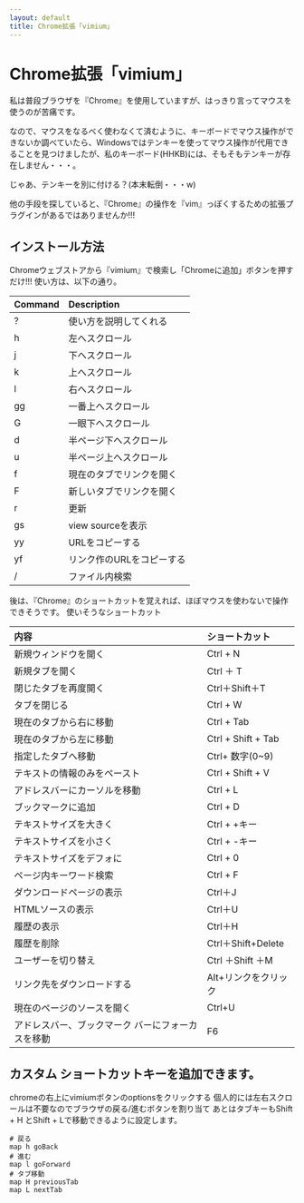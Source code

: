 ```yaml
---
layout: default
title: Chrome拡張「vimium」
---
```

# Chrome拡張「vimium」

私は普段ブラウザを『Chrome』を使用していますが、はっきり言ってマウスを使うのが苦痛です。

なので、マウスをなるべく使わなくて済むように、キーボードでマウス操作ができないか調べていたら、Windowsではテンキーを使ってマウス操作が代用できることを見つけましたが、私のキーボード(HHKB)には、そもそもテンキーが存在しません・・・。

じゃあ、テンキーを別に付ける？(本末転倒・・・w)

他の手段を探していると、『Chrome』の操作を『vim』っぽくするための拡張プラグインがあるではありませんか!!!


## インストール方法
Chromeウェブストアから『vimium』で検索し「Chromeに追加」ボタンを押すだけ!!!
使い方は、以下の通り。

| Command    | Description |
|:-----------|:------------|
|?           |使い方を説明してくれる    |
|h           |左へスクロール            |
|j           |下へスクロール            |
|k           |上へスクロール            |
|l           |右へスクロール            |
|gg          |一番上へスクロール        |
|G           |一眼下へスクロール        |
|d           |半ページ下へスクロール    |
|u           |半ページ上へスクロール    |
|f           |現在のタブでリンクを開く  |
|F           |新しいタブでリンクを開く  |
|r           |更新                      |
|gs          |view sourceを表示         |
|yy          |URLをコピーする           |
|yf          |リンク作のURLをコピーする |
|/           |ファイル内検索           |

後は、『Chrome』のショートカットを覚えれば、ほぼマウスを使わないで操作できそうです。
使いそうなショートカット

| 内容    | ショートカット |
|:-----------|:------------|
|新規ウィンドウを開く|Ctrl + N|
|新規タブを開く|Ctrl ＋ T|
|閉じたタブを再度開く|	Ctrl＋Shift＋T|
|タブを閉じる|	Ctrl + W|
|現在のタブから右に移動|	Ctrl + Tab|
|現在のタブから左に移動|	Ctrl + Shift + Tab|
|指定したタブへ移動|	Ctrl+ 数字(0~9)|
|テキストの情報のみをペースト|	Ctrl + Shift + V|
|アドレスバーにカーソルを移動|	Ctrl + L|
|ブックマークに追加|	Ctrl + D|
|テキストサイズを大きく|	Ctrl + +キー|
|テキストサイズを小さく|	Ctrl + -キー|
|テキストサイズをデフォに|	Ctrl + 0|
|ページ内キーワード検索|	Ctrl + F|
|ダウンロードページの表示|	Ctrl＋J|
|HTMLソースの表示|	Ctrl＋U|
|履歴の表示|	Ctrl＋H|
|履歴を削除|	Ctrl＋Shift+Delete|
|ユーザーを切り替え|	Ctrl ＋Shift ＋M|
| リンク先をダウンロードする | Alt+リンクをクリック |
|現在のページのソースを開く|Ctrl+U|
|アドレスバー、ブックマーク バーにフォーカスを移動|F6|

## カスタム ショートカットキーを追加できます。

chromeの右上にvimiumボタンのoptionsをクリックする
個人的には左右スクロールは不要なのでブラウザの戻る/進むボタンを割り当て
あとはタブキーもShift + H とShift + Lで移動できるように設定します。

```
# 戻る
map h goBack
# 進む
map l goForward
# タブ移動
map H previousTab
map L nextTab
```

